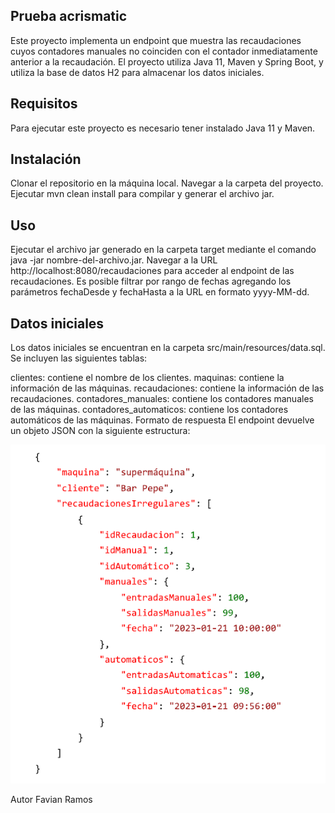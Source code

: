 <H2>Prueba acrismatic</H2>
Este proyecto implementa un endpoint que muestra las recaudaciones cuyos contadores manuales no coinciden con el contador inmediatamente anterior a la recaudación. El proyecto utiliza Java 11, Maven y Spring Boot, y utiliza la base de datos H2 para almacenar los datos iniciales.

<H2> Requisitos</H2>
Para ejecutar este proyecto es necesario tener instalado Java 11 y Maven.

<H2>Instalación</H2>
Clonar el repositorio en la máquina local.
Navegar a la carpeta del proyecto.
Ejecutar mvn clean install para compilar y generar el archivo jar.
<H2>Uso</H2>
Ejecutar el archivo jar generado en la carpeta target mediante el comando java -jar nombre-del-archivo.jar.
Navegar a la URL http://localhost:8080/recaudaciones para acceder al endpoint de las recaudaciones.
Es posible filtrar por rango de fechas agregando los parámetros fechaDesde y fechaHasta a la URL en formato yyyy-MM-dd.
<H2>Datos iniciales</H2>
Los datos iniciales se encuentran en la carpeta src/main/resources/data.sql. Se incluyen las siguientes tablas:

clientes: contiene el nombre de los clientes.
maquinas: contiene la información de las máquinas.
recaudaciones: contiene la información de las recaudaciones.
contadores_manuales: contiene los contadores manuales de las máquinas.
contadores_automaticos: contiene los contadores automáticos de las máquinas.
Formato de respuesta
El endpoint devuelve un objeto JSON con la siguiente estructura:

<img src="https://raw.githubusercontent.com/falexramos/prueba_acrismatic/main/img/formatosalidaJson.png" alt="Formato salida JSON">


Autor
Favian Ramos